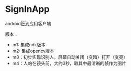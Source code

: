 SignInApp
=========

android签到应用客户端

版本：
 
   * m1: 集成ndk版本
   * m2: 集成opencv版本
   * m3：初步实现识别人，屏幕自动关闭（变暗）打开（变亮）
   * m4：人站在镜头前，大约3秒，取其中最清晰的帧作为图片
